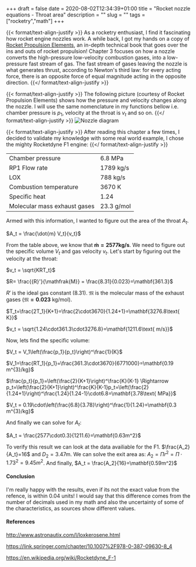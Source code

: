 +++ 
draft = false
date = 2020-08-02T12:34:39+01:00
title = "Rocket nozzle equations - Throat area"
description = ""
slug = "" 
tags = ["rocketry","math"]
+++

{{< format/text-align-justify >}}
As a rocketry enthusiast, I find it fascinating how rocket engine nozzles work. A while back, I got my hands on a copy of <a href="http://mae-nas.eng.usu.edu/MAE_5540_Web/propulsion_systems/subpages/Rocket_Propulsion_Elements.pdf" target="_blank">Rocket Propulsion Elements</a>, an in-depth technical book that goes over the ins and outs of rocket propulsion! Chapter 3 focuses on how a nozzle converts the high-pressure low-velocity combustion gases, into a low-pressure fast stream of gas. The fast stream of gases leaving the nozzle is what generates thrust, according to Newton's third law: for every acting force, there is an opposite force of equal magnitude acting in the opposite direction.
{{</ format/text-align-justify >}}

{{< format/text-align-justify >}}
The following picture (courtesy of Rocket Propulsion Elements) shows how the pressure and velocity changes along the nozzle. I will use the same nomenclature in my functions bellow i.e. chamber pressure is $p_1$, velocity at the throat is $v_t$ and so on.
{{</ format/text-align-justify >}}
![](../../images/Nozzle/nozzle_diagram.png "Nozzle diagram")

{{< format/text-align-justify >}}
After reading this chapter a few times, I decided to validate my knowledge with some real world example, I chose the mighty Rocketdyne F1 engine:
{{</ format/text-align-justify >}}

|                              |             |
|------------------------------|-------------|
| Chamber pressure             | 6\.8 MPa    |
| RP1 Flow rate                | 1789 kg/s   |
| LOX                          | 788 kg/s    |
| Combustion temperature       | 3670 K      |
| Specific heat                | 1\.24       |
| Molecular mass exhaust gases | 23\.3 g/mol |

Armed with this information, I wanted to figure out the area of the throat $A_t$.

$A_t = \frac{\dot{m} V_t}{v_t}$

From the table above, we know  that $\mathbf{\dot{m} = 2577 kg/s}$. We need to figure out the specific volume $V_t$ and gas velocity $v_t$. Let's start by figuring out the velocity at the throat:

$v_t = \sqrt{KRT_t}$

$R= \frac{{R}'}{\mathfrak{M}} = \frac{8.31}{0.023}=\mathbf{361.3}$ 

${R}'$ is the ideal gas constant ($8.31$).  $\mathfrak{M}$ is the molecular mass of the exhaust gases ($\mathbf{\mathfrak{M} = 0.023\text{ kg/mol}}$). 

$T_t=\frac{2T_1}{K+1}=\frac{2\cdot3670}{1.24+1}=\mathbf{3276.8\text{ K}}$

$v_t = \sqrt{1.24\cdot361.3\cdot3276.8}=\mathbf{1211.6\text{ m/s}}$

Now, lets find the specific volume:

$V_t = V_1\left(\frac{p_1}{p_t}\right)^\frac{1}{K}$

$V_1=\frac{RT_1}{p_1}=\frac{361.3\cdot3670}{6771000}=\mathbf{0.19 m^{3}/kg}$

$\frac{p_t}{p_1}=\left(\frac{2}{K+1}\right)^\frac{K}{K-1} \Rightarrow p_t=\left(\frac{2}{K+1}\right)^\frac{K}{K-1}p_t=\left(\frac{2}{1.24+1}\right)^\frac{1.24}{1.24-1}\cdot6.8=\mathbf{3.78\text{ MPa}}$

$V_t = 0.19\cdot\left(\frac{6.8}{3.78}\right)^\frac{1}{1.24}=\mathbf{0.3 m^{3}/kg}$

And finally we can solve for $A_t$:

$A_t = \frac{2577\cdot0.3}{1211.6}=\mathbf{0.63m^2}$

To  verify this result we can look at the data availiable for the F1. $\frac{A_2}{A_t}=16$ and $D_2=3.47\text{m}$. We can solve the exit area as: $A_2=\Pi{r}^2=\Pi\cdot{1.73}^2=9.45m^2$. And finally, $A_t = \frac{A_2}{16}=\mathbf{0.59m^2}$

#### Conclusion
I'm really happy with the results, even if its not the exact value from the refence, is within 0.04 units! I would say that this difference comes from the number of decimals used in my math and also the uncertainty of some of the characteristics, as sources show different values.
#### References
http://www.astronautix.com/l/loxkerosene.html

https://link.springer.com/chapter/10.1007%2F978-0-387-09630-8_4

https://en.wikipedia.org/wiki/Rocketdyne_F-1
